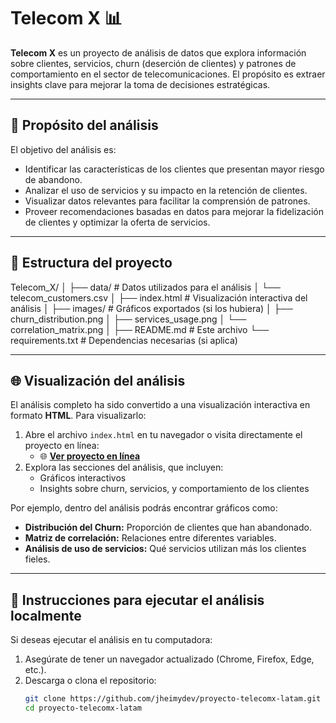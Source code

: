 # Telecom X 📊

**Telecom X** es un proyecto de análisis de datos que explora información sobre clientes, servicios, churn (deserción de clientes) y patrones de comportamiento en el sector de telecomunicaciones. El propósito es extraer insights clave para mejorar la toma de decisiones estratégicas.

---

## 🎯 Propósito del análisis

El objetivo del análisis es:

- Identificar las características de los clientes que presentan mayor riesgo de abandono.
- Analizar el uso de servicios y su impacto en la retención de clientes.
- Visualizar datos relevantes para facilitar la comprensión de patrones.
- Proveer recomendaciones basadas en datos para mejorar la fidelización de clientes y optimizar la oferta de servicios.

---

## 📁 Estructura del proyecto

Telecom_X/
│
├── data/ # Datos utilizados para el análisis
│ └── telecom_customers.csv
│
├── index.html # Visualización interactiva del análisis
│
├── images/ # Gráficos exportados (si los hubiera)
│ ├── churn_distribution.png
│ ├── services_usage.png
│ └── correlation_matrix.png
│
├── README.md # Este archivo
└── requirements.txt # Dependencias necesarias (si aplica)


---

## 🌐 Visualización del análisis

El análisis completo ha sido convertido a una visualización interactiva en formato **HTML**. Para visualizarlo:

1. Abre el archivo `index.html` en tu navegador o visita directamente el proyecto en línea:
   - 🌐 **[Ver proyecto en línea](https://jheimydev.github.io/proyecto-telecomx-latam/)**
2. Explora las secciones del análisis, que incluyen:
   - Gráficos interactivos
   - Insights sobre churn, servicios, y comportamiento de los clientes

Por ejemplo, dentro del análisis podrás encontrar gráficos como:

- **Distribución del Churn:** Proporción de clientes que han abandonado.
- **Matriz de correlación:** Relaciones entre diferentes variables.
- **Análisis de uso de servicios:** Qué servicios utilizan más los clientes fieles.

---

## 🏁 Instrucciones para ejecutar el análisis localmente

Si deseas ejecutar el análisis en tu computadora:

1. Asegúrate de tener un navegador actualizado (Chrome, Firefox, Edge, etc.).
2. Descarga o clona el repositorio:
   ```bash
   git clone https://github.com/jheimydev/proyecto-telecomx-latam.git
   cd proyecto-telecomx-latam
